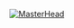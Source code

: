 
[![MasterHead](https://user-images.githubusercontent.com/110695125/215356129-adda1179-c881-41d0-ba73-03a6177b5db0.png
)](https://github.com/SaturnXIII)

<!---
SaturnXIII/SaturnXIII is a ✨ special ✨ repository because its `README.md` (this file) appears on your GitHub profile.
You can click the Preview link to take a look at your changes.
--->

